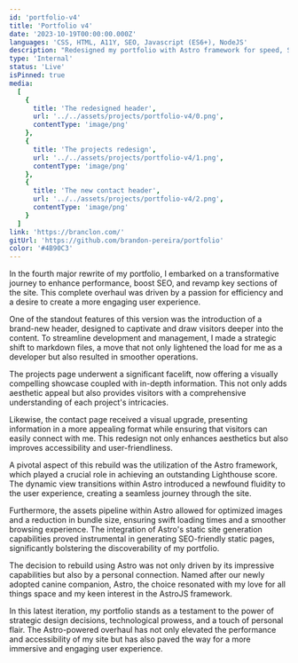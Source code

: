 ```yaml
---
id: 'portfolio-v4'
title: 'Portfolio v4'
date: '2023-10-19T00:00:00.000Z'
languages: 'CSS, HTML, A11Y, SEO, Javascript (ES6+), NodeJS'
description: "Redesigned my portfolio with Astro framework for speed, SEO, and aesthetics. Markdown files and dynamic views enhance UX. Astro's static generation and asset optimization shine. Named after our dog Astro, it's a perfect fit."
type: 'Internal'
status: 'Live'
isPinned: true
media:
  [
    {
      title: 'The redesigned header',
      url: '../../assets/projects/portfolio-v4/0.png',
      contentType: 'image/png'
    },
    {
      title: 'The projects redesign',
      url: '../../assets/projects/portfolio-v4/1.png',
      contentType: 'image/png'
    },
    {
      title: 'The new contact header',
      url: '../../assets/projects/portfolio-v4/2.png',
      contentType: 'image/png'
    }
  ]
link: 'https://branclon.com/'
gitUrl: 'https://github.com/brandon-pereira/portfolio'
color: '#4B90C3'
---
```


In the fourth major rewrite of my portfolio, I embarked on a transformative journey to enhance performance, boost SEO, and revamp key sections of the site. This complete overhaul was driven by a passion for efficiency and a desire to create a more engaging user experience.

One of the standout features of this version was the introduction of a brand-new header, designed to captivate and draw visitors deeper into the content. To streamline development and management, I made a strategic shift to markdown files, a move that not only lightened the load for me as a developer but also resulted in smoother operations.

The projects page underwent a significant facelift, now offering a visually compelling showcase coupled with in-depth information. This not only adds aesthetic appeal but also provides visitors with a comprehensive understanding of each project's intricacies.

Likewise, the contact page received a visual upgrade, presenting information in a more appealing format while ensuring that visitors can easily connect with me. This redesign not only enhances aesthetics but also improves accessibility and user-friendliness.

A pivotal aspect of this rebuild was the utilization of the Astro framework, which played a crucial role in achieving an outstanding Lighthouse score. The dynamic view transitions within Astro introduced a newfound fluidity to the user experience, creating a seamless journey through the site.

Furthermore, the assets pipeline within Astro allowed for optimized images and a reduction in bundle size, ensuring swift loading times and a smoother browsing experience. The integration of Astro's static site generation capabilities proved instrumental in generating SEO-friendly static pages, significantly bolstering the discoverability of my portfolio.

The decision to rebuild using Astro was not only driven by its impressive capabilities but also by a personal connection. Named after our newly adopted canine companion, Astro, the choice resonated with my love for all things space and my keen interest in the AstroJS framework.

In this latest iteration, my portfolio stands as a testament to the power of strategic design decisions, technological prowess, and a touch of personal flair. The Astro-powered overhaul has not only elevated the performance and accessibility of my site but has also paved the way for a more immersive and engaging user experience.
